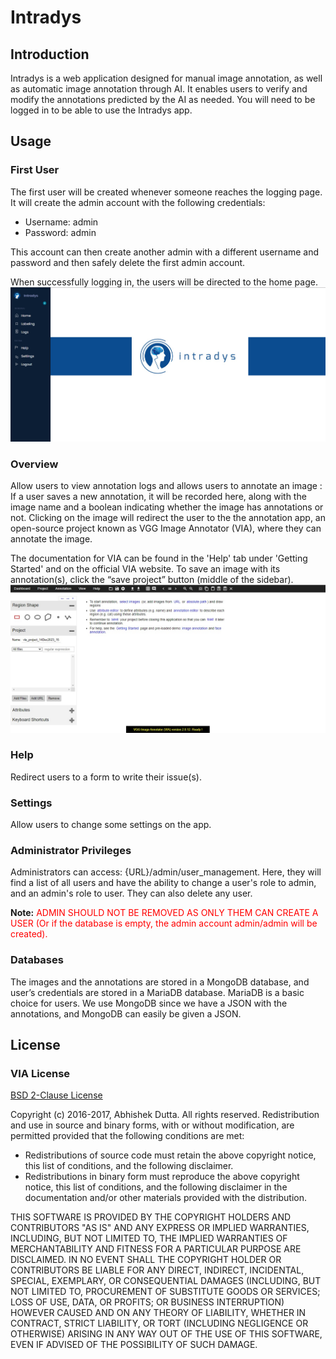 # Intradys

## Introduction

Intradys is a web application designed for manual image annotation, as well as automatic image annotation through AI. It enables users to verify and modify the annotations predicted by the AI as needed. You will need to be logged in to be able to use the Intradys app.

## Usage

### First User

The first user will be created whenever someone reaches the logging page. It will create the admin account with the following credentials:
- Username: admin
- Password: admin

This account can then create another admin with a different username and password and then safely delete the first admin account.

When successfully logging in, the users will be directed to the home page.
![Neuravisionix Homepage](https://github.com/Artemis-IA/Neuravisionix-Pioneers/blob/fred/docs/homepage.png)


### Overview

Allow users to view annotation logs and allows users to annotate an image : If a user saves a new annotation, it will be recorded here, along with the image name and a boolean indicating whether the image has annotations or not. Clicking on the image will redirect the user to the the annotation app, an open-source project known as VGG Image Annotator (VIA), where they can annotate the image.

The documentation for VIA can be found in the 'Help' tab under 'Getting Started' and on the official VIA website. To save an image with its annotation(s), click the “save project” button (middle of the sidebar).
![Neuravisionix VIA](https://github.com/Artemis-IA/Neuravisionix-Pioneers/blob/fred/docs/via.jpg)
### Help

Redirect users to a form to write their issue(s).

### Settings

Allow users to change some settings on the app.

### Administrator Privileges

Administrators can access: {URL}/admin/user_management. Here, they will find a list of all users and have the ability to change a user's role to admin, and an admin's role to user. They can also delete any user.

**Note:** <span style="color:red">ADMIN SHOULD NOT BE REMOVED AS ONLY THEM CAN CREATE A USER (Or if the database is empty, the admin account admin/admin will be created).</span>

### Databases

The images and the annotations are stored in a MongoDB database, and user’s credentials are stored in a MariaDB database. MariaDB is a basic choice for users. We use MongoDB since we have a JSON with the annotations, and MongoDB can easily be given a JSON.

## License

### VIA License

[BSD 2-Clause License](https://en.wikipedia.org/wiki/BSD_licenses#2clause_license_.28.22Simplified_BSD_License.22_or_.22FreeBSD_License.22.29)

Copyright (c) 2016-2017, Abhishek Dutta. All rights reserved. Redistribution and use in source and binary forms, with or without modification, are permitted provided that the following conditions are met:
- Redistributions of source code must retain the above copyright notice, this list of conditions, and the following disclaimer.
- Redistributions in binary form must reproduce the above copyright notice, this list of conditions, and the following disclaimer in the documentation and/or other materials provided with the distribution.

THIS SOFTWARE IS PROVIDED BY THE COPYRIGHT HOLDERS AND CONTRIBUTORS "AS IS" AND ANY EXPRESS OR IMPLIED WARRANTIES, INCLUDING, BUT NOT LIMITED TO, THE IMPLIED WARRANTIES OF MERCHANTABILITY AND FITNESS FOR A PARTICULAR PURPOSE ARE DISCLAIMED. IN NO EVENT SHALL THE COPYRIGHT HOLDER OR CONTRIBUTORS BE LIABLE FOR ANY DIRECT, INDIRECT, INCIDENTAL, SPECIAL, EXEMPLARY, OR CONSEQUENTIAL DAMAGES (INCLUDING, BUT NOT LIMITED TO, PROCUREMENT OF SUBSTITUTE GOODS OR SERVICES; LOSS OF USE, DATA, OR PROFITS; OR BUSINESS INTERRUPTION) HOWEVER CAUSED AND ON ANY THEORY OF LIABILITY, WHETHER IN CONTRACT, STRICT LIABILITY, OR TORT (INCLUDING NEGLIGENCE OR OTHERWISE) ARISING IN ANY WAY OUT OF THE USE OF THIS SOFTWARE, EVEN IF ADVISED OF THE POSSIBILITY OF SUCH DAMAGE.
